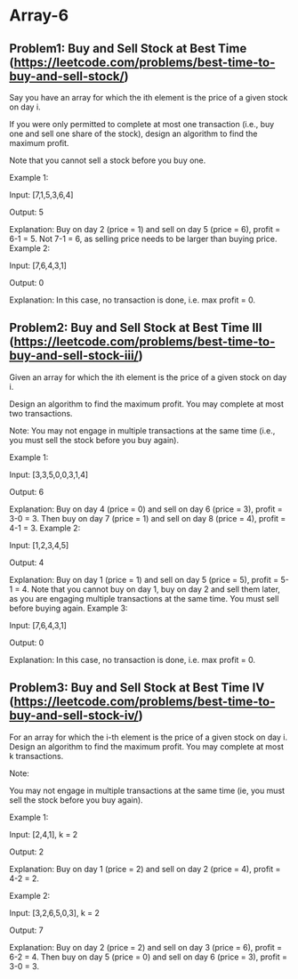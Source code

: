 # Array-6

## Problem1: Buy and Sell Stock at Best Time (https://leetcode.com/problems/best-time-to-buy-and-sell-stock/)

Say you have an array for which the ith element is the price of a given stock on day i.

If you were only permitted to complete at most one transaction (i.e., buy one and sell one share of the stock), design an algorithm to find the maximum profit.

Note that you cannot sell a stock before you buy one.

Example 1:

Input: [7,1,5,3,6,4]

Output: 5

Explanation: Buy on day 2 (price = 1) and sell on day 5 (price = 6), profit = 6-1 = 5.
             Not 7-1 = 6, as selling price needs to be larger than buying price.
Example 2:

Input: [7,6,4,3,1]

Output: 0

Explanation: In this case, no transaction is done, i.e. max profit = 0.

## Problem2: Buy and Sell Stock at Best Time III (https://leetcode.com/problems/best-time-to-buy-and-sell-stock-iii/)

Given an array for which the ith element is the price of a given stock on day i.

Design an algorithm to find the maximum profit. You may complete at most two transactions.

Note: You may not engage in multiple transactions at the same time (i.e., you must sell the stock before you buy again).

Example 1:

Input: [3,3,5,0,0,3,1,4]

Output: 6

Explanation: Buy on day 4 (price = 0) and sell on day 6 (price = 3), profit = 3-0 = 3.
             Then buy on day 7 (price = 1) and sell on day 8 (price = 4), profit = 4-1 = 3.
Example 2:

Input: [1,2,3,4,5]

Output: 4

Explanation: Buy on day 1 (price = 1) and sell on day 5 (price = 5), profit = 5-1 = 4.
             Note that you cannot buy on day 1, buy on day 2 and sell them later, as you are
             engaging multiple transactions at the same time. You must sell before buying again.
Example 3:

Input: [7,6,4,3,1]

Output: 0

Explanation: In this case, no transaction is done, i.e. max profit = 0.

## Problem3: Buy and Sell Stock at Best Time IV (https://leetcode.com/problems/best-time-to-buy-and-sell-stock-iv/)

For an array for which the i-th element is the price of a given stock on day i.
Design an algorithm to find the maximum profit. You may complete at most k transactions.

Note:

You may not engage in multiple transactions at the same time (ie, you must sell the stock before you buy again).

Example 1:

Input: [2,4,1], k = 2

Output: 2

Explanation: Buy on day 1 (price = 2) and sell on day 2 (price = 4), profit = 4-2 = 2.

Example 2:

Input: [3,2,6,5,0,3], k = 2

Output: 7

Explanation: Buy on day 2 (price = 2) and sell on day 3 (price = 6), profit = 6-2 = 4.
             Then buy on day 5 (price = 0) and sell on day 6 (price = 3), profit = 3-0 = 3.
